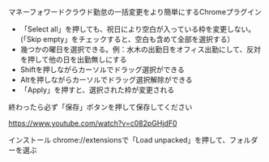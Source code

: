 マネーフォワードクラウド勤怠の一括変更をより簡単にするChromeプラグイン

- 「Select all」を押しても、祝日により空白が入っている枠を変更しない。(「Skip empty」をチェックすると、空白も含めて全部を選択する）
- 幾つかの曜日を選択できる。例：水木の出勤日をオフィス出勤にして、反対を押して他の日を出勤無しにする
- Shiftを押しながらカーソルでドラッグ選択ができる
- Altを押しながらカーソルでドラッグ選択解除ができる
- 「Apply」を押すと、選択された枠が変更される

終わったら必ず「保存」ボタンを押して保存してください

https://www.youtube.com/watch?v=c082pGHjdF0

インストール
chrome://extensionsで「Load unpacked」を押して、フォルダーを選ぶ
